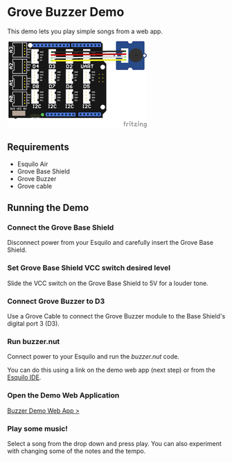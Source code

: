 # Grove Buzzer Demo

This demo lets you play simple songs from a web app.

<img src="buzzer.png" style="max-width: 450px;">

## Requirements

* Esquilo Air
* Grove Base Shield
* Grove Buzzer
* Grove cable

## Running the Demo

### Connect the Grove Base Shield

Disconnect power from your Esquilo and carefully insert the Grove Base Shield.

### Set Grove Base Shield VCC switch desired level

Slide the VCC switch on the Grove Base Shield to 5V for a louder tone.

### Connect Grove Buzzer to D3

Use a Grove Cable to connect the Grove Buzzer module to the Base Shield's digital port 3 (D3).

### Run buzzer.nut

Connect power to your Esquilo and run the *buzzer.nut* code.

You can do this using a link on the demo web app (next step) or from the [Esquilo IDE](/).

### Open the Demo Web Application

[Buzzer Demo Web App >](buzzer.html)

### Play some music!

Select a song from the drop down and press play. You can also experiment with changing some of the notes and the tempo.

